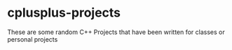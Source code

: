 # cplusplus-projects
These are some random C++ Projects that have been written for classes or personal projects
